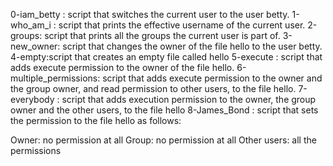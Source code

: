 0-iam_betty : script that switches the current user to the user betty.
1-who_am_i : script that prints the effective username of the current user.
2-groups: script that prints all the groups the current user is part of.
3-new_owner: script that changes the owner of the file hello to the user betty.
4-empty:script that creates an empty file called hello
5-execute : script that adds execute permission to the owner of the file hello.
6-multiple_permissions: script that adds execute permission to the owner and the group owner, and read permission to other users, to the file hello.
7-everybody : script that adds execution permission to the owner, the group owner and the other users, to the file hello
8-James_Bond : script that sets the permission to the file hello as follows:

Owner: no permission at all
Group: no permission at all
Other users: all the permissions


